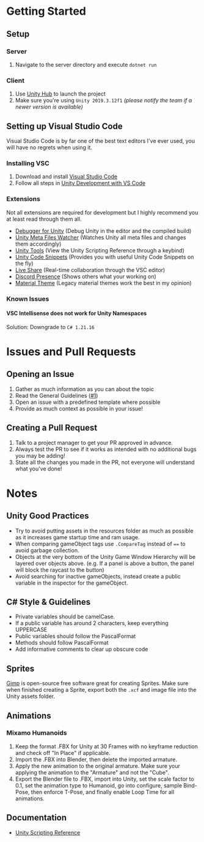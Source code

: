 # Getting Started
## Setup
### Server
1. Navigate to the server directory and execute `dotnet run`

### Client
1. Use [Unity Hub](https://unity3d.com/get-unity/download) to launch the project
2. Make sure you're using `Unity 2019.3.12f1` *(please notify the team if a newer version is available)*

## Setting up Visual Studio Code
Visual Studio Code is by far one of the best text editors I've ever used, you will have no regrets when using it.

### Installing VSC
1. Download and install [Visual Studio Code](https://code.visualstudio.com)
2. Follow all steps in [Unity Development with VS Code](https://code.visualstudio.com/docs/other/unity)

### Extensions
Not all extensions are required for development but I highly recommend you at least read through them all.
- [Debugger for Unity](https://marketplace.visualstudio.com/items?itemName=Unity.unity-debug) (Debug Unity in the editor and the compiled build)
- [Unity Meta Files Watcher](https://marketplace.visualstudio.com/items?itemName=PTD.vscode-unitymeta) (Watches Unity all meta files and changes them accordingly)
- [Unity Tools](https://marketplace.visualstudio.com/items?itemName=Tobiah.unity-tools) (View the Unity Scripting Reference through a keybind)
- [Unity Code Snippets](https://marketplace.visualstudio.com/items?itemName=kleber-swf.unity-code-snippets) (Provides you with useful Unity Code Snippets on the fly)
- [Live Share](https://marketplace.visualstudio.com/items?itemName=MS-vsliveshare.vsliveshare) (Real-time collaboration through the VSC editor)
- [Discord Presence](https://marketplace.visualstudio.com/items?itemName=icrawl.discord-vscode) (Shows others what your working on)
- [Material Theme](https://marketplace.visualstudio.com/items?itemName=Equinusocio.vsc-material-theme) (Legacy material themes work the best in my opinion)

### Known Issues
#### VSC Intellisense does not work for Unity Namespaces
Solution: Downgrade to `C# 1.21.16`

# Issues and Pull Requests
## Opening an Issue
1. Gather as much information as you can about the topic
2. Read the General Guidelines ([#1](https://github.com/valkyrienyanko/ENet-Model/issues/1))
3. Open an issue with a predefined template where possible
4. Provide as much context as possible in your issue!

## Creating a Pull Request
1. Talk to a project manager to get your PR approved in advance.
2. Always test the PR to see if it works as intended with no additional bugs you may be adding!
3. State all the changes you made in the PR, not everyone will understand what you've done!

# Notes
## Unity Good Practices
- Try to avoid putting assets in the resources folder as much as possible as it increases game startup time and ram usage.
- When comparing gameObject tags use `.CompareTag` instead of `==` to avoid garbage collection.
- Objects at the very bottom of the Unity Game Window Hierarchy will be layered over objects above. (e.g. If a panel is above a button, the panel will block the raycast to the button)
- Avoid searching for inactive gameObjects, instead create a public variable in the inspector for the gameObject.

## C# Style & Guidelines
- Private variables should be camelCase.
- If a public variable has around 2 characters, keep everything UPPERCASE
- Public variables should follow the PascalFormat
- Methods should follow PascalFormat
- Add informative comments to clear up obscure code

## Sprites
[Gimp](https://www.gimp.org) is open-source free software great for creating Sprites. Make sure when finished creating a Sprite, export both the `.xcf` and image file into the Unity assets folder.

## Animations
### Mixamo Humanoids
1. Keep the format .FBX for Unity at 30 Frames with no keyframe reduction and check off "In Place" if applicable. 
2. Import the .FBX into Blender, then delete the imported armature. 
3. Apply the new animation to the original armature. Make sure your applying the animation to the "Armature" and not the "Cube". 
4. Export the Blender file to .FBX, import into Unity, set the scale factor to 0.1, set the animation type to Humanoid, go into configure, sample Bind-Pose, then enforce T-Pose, and finally enable Loop Time for all animations.

## Documentation
- [Unity Scripting Reference](https://docs.unity3d.com/ScriptReference/)
